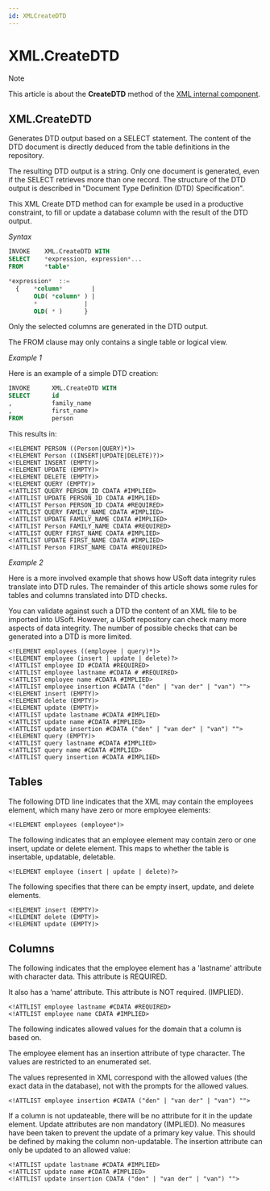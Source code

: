 ```yaml
---
id: XMLCreateDTD
---
```


# XML.CreateDTD



> [!NOTE]
> This article is about the **CreateDTD** method of the [XML internal component](/docs/Extensions/XML%20internal%20component).

## **XML.CreateDTD**

Generates DTD output based on a SELECT statement. The content of the DTD document is directly deduced from the table definitions in the repository.

The resulting DTD output is a string. Only one document is generated, even if the SELECT retrieves more than one record. The structure of the DTD output is described in "Document Type Definition (DTD) Specification".

This XML Create DTD method can for example be used in a productive constraint, to fill or update a database column with the result of the DTD output.

*Syntax*

```sql
INVOKE    XML.CreateDTD WITH
SELECT    *expression, expression*...
FROM      *table*

*expression*  ::=  
  {    *column*        |
       OLD( *column* ) |
       *             |
       OLD( * )      }
```

Only the selected columns are generated in the DTD output.

The FROM clause may only contains a single table or logical view.

*Example 1*

Here is an example of a simple DTD creation:

```sql
INVOKE      XML.CreateDTD WITH
SELECT      id
,           family_name
,           first_name
FROM        person
```

This results in:

```language-xml
<!ELEMENT PERSON ((Person|QUERY)*)>
<!ELEMENT Person ((INSERT|UPDATE|DELETE)?)>
<!ELEMENT INSERT (EMPTY)>
<!ELEMENT UPDATE (EMPTY)>
<!ELEMENT DELETE (EMPTY)>
<!ELEMENT QUERY (EMPTY)>
<!ATTLIST QUERY PERSON_ID CDATA #IMPLIED>
<!ATTLIST UPDATE PERSON_ID CDATA #IMPLIED>
<!ATTLIST Person PERSON_ID CDATA #REQUIRED>
<!ATTLIST QUERY FAMILY_NAME CDATA #IMPLIED>
<!ATTLIST UPDATE FAMILY_NAME CDATA #IMPLIED>
<!ATTLIST Person FAMILY_NAME CDATA #REQUIRED>
<!ATTLIST QUERY FIRST_NAME CDATA #IMPLIED>
<!ATTLIST UPDATE FIRST_NAME CDATA #IMPLIED>
<!ATTLIST Person FIRST_NAME CDATA #REQUIRED>
```

*Example 2*

Here is a more involved example that shows how USoft data integrity rules translate into DTD rules. The remainder of this article shows some rules for tables and columns translated into DTD checks.

You can validate against such a DTD the content of an XML file to be imported into USoft. However, a USoft repository can check many more aspects of data integrity. The number of possible checks that can be generated into a DTD is more limited.

```language-xml
<!ELEMENT employees ((employee | query)*)>
<!ELEMENT employee (insert | update | delete)?>
<!ATTLIST employee ID #CDATA #REQUIRED>
<!ATTLIST employee lastname #CDATA # #REQUIRED>
<!ATTLIST employee name #CDATA #IMPLIED>
<!ATTLIST employee insertion #CDATA ("den" | "van der" | "van") "">
<!ELEMENT insert (EMPTY)>
<!ELEMENT delete (EMPTY)>
<!ELEMENT update (EMPTY)>
<!ATTLIST update lastname #CDATA #IMPLIED>
<!ATTLIST update name #CDATA #IMPLIED>
<!ATTLIST update insertion #CDATA ("den" | "van der" | "van") "">
<!ELEMENT query (EMPTY)>
<!ATTLIST query lastname #CDATA #IMPLIED>
<!ATTLIST query name #CDATA #IMPLIED>
<!ATTLIST query insertion #CDATA #IMPLIED>
```

## Tables

The following DTD line indicates that the XML may contain the employees element, which many have zero or more employee elements:

```language-xml
<!ELEMENT employees (employee*)>
```

The following indicates that an employee element may contain zero or one insert, update or delete element. This maps to whether the table is insertable, updatable, deletable.

```language-xml
<!ELEMENT employee (insert | update | delete)?>
```

The following specifies that there can be empty insert, update, and delete elements.

```language-xml
<!ELEMENT insert (EMPTY)>
<!ELEMENT delete (EMPTY)>
<!ELEMENT update (EMPTY)>
```

## Columns

The following indicates that the employee element has a 'lastname' attribute with character data. This attribute is REQUIRED.

It also has a ‘name’ attribute. This attribute is NOT required. (IMPLIED).

```language-xml
<!ATTLIST employee lastname #CDATA #REQUIRED>
<!ATTLIST employee name CDATA #IMPLIED>
```

The following indicates allowed values for the domain that a column is based on.

The employee element has an insertion attribute of type character. The values are restricted to an enumerated set.

The values represented in XML correspond with the allowed values (the exact data in the database), not with the prompts for the allowed values.

```language-xml
<!ATTLIST employee insertion #CDATA ("den" | "van der" | "van") "">
```

If a column is not updateable, there will be no attribute for it in the update element. Update attributes are non mandatory (IMPLIED). No measures have been taken to prevent the update of a primary key value. This should be defined by making the column non-updatable. The insertion attribute can only be updated to an allowed value:

```language-xml
<!ATTLIST update lastname #CDATA #IMPLIED>
<!ATTLIST update name #CDATA #IMPLIED>
<!ATTLIST update insertion CDATA ("den" | "van der" | "van") "">
```

 